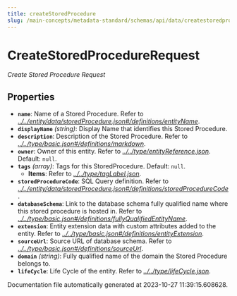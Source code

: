 ```yaml
---
title: createStoredProcedure
slug: /main-concepts/metadata-standard/schemas/api/data/createstoredprocedure
---
```


# CreateStoredProcedureRequest

*Create Stored Procedure Request*

## Properties

- **`name`**: Name of a Stored Procedure. Refer to *[../../entity/data/storedProcedure.json#/definitions/entityName](#/../entity/data/storedProcedure.json#/definitions/entityName)*.
- **`displayName`** *(string)*: Display Name that identifies this Stored Procedure.
- **`description`**: Description of the Stored Procedure. Refer to *[../../type/basic.json#/definitions/markdown](#/../type/basic.json#/definitions/markdown)*.
- **`owner`**: Owner of this entity. Refer to *[../../type/entityReference.json](#/../type/entityReference.json)*. Default: `null`.
- **`tags`** *(array)*: Tags for this StoredProcedure. Default: `null`.
  - **Items**: Refer to *[../../type/tagLabel.json](#/../type/tagLabel.json)*.
- **`storedProcedureCode`**: SQL Query definition. Refer to *[../../entity/data/storedProcedure.json#/definitions/storedProcedureCode](#/../entity/data/storedProcedure.json#/definitions/storedProcedureCode)*.
- **`databaseSchema`**: Link to the database schema fully qualified name where this stored procedure is hosted in. Refer to *[../../type/basic.json#/definitions/fullyQualifiedEntityName](#/../type/basic.json#/definitions/fullyQualifiedEntityName)*.
- **`extension`**: Entity extension data with custom attributes added to the entity. Refer to *[../../type/basic.json#/definitions/entityExtension](#/../type/basic.json#/definitions/entityExtension)*.
- **`sourceUrl`**: Source URL of database schema. Refer to *[../../type/basic.json#/definitions/sourceUrl](#/../type/basic.json#/definitions/sourceUrl)*.
- **`domain`** *(string)*: Fully qualified name of the domain the Stored Procedure belongs to.
- **`lifeCycle`**: Life Cycle of the entity. Refer to *[../../type/lifeCycle.json](#/../type/lifeCycle.json)*.


Documentation file automatically generated at 2023-10-27 11:39:15.608628.
